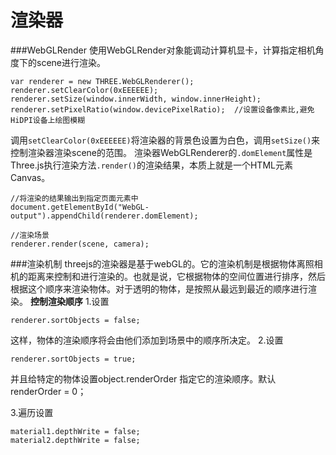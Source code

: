 渲染器
===

###WebGLRender
使用WebGLRender对象能调动计算机显卡，计算指定相机角度下的scene进行渲染。

    var renderer = new THREE.WebGLRenderer();
    renderer.setClearColor(0xEEEEEE);
    renderer.setSize(window.innerWidth, window.innerHeight);
    renderer.setPixelRatio(window.devicePixelRatio);  //设置设备像素比,避免HiDPI设备上绘图模糊

调用`setClearColor(0xEEEEEE)`将渲染器的背景色设置为白色，调用`setSize()`来控制渲染器渲染scene的范围。
渲染器WebGLRenderer的`.domElement`属性是Three.js执行渲染方法`.render()`的渲染结果，本质上就是一个HTML元素Canvas。

    //将渲染的结果输出到指定页面元素中
    document.getElementById("WebGL-output").appendChild(renderer.domElement); 

    //渲染场景
    renderer.render(scene, camera);

###渲染机制
threejs的渲染器是基于webGL的。它的渲染机制是根据物体离照相机的距离来控制和进行渲染的。也就是说，它根据物体的空间位置进行排序，然后根据这个顺序来渲染物体。对于透明的物体，是按照从最远到最近的顺序进行渲染。
**控制渲染顺序**
1.设置

    renderer.sortObjects = false;

这样，物体的渲染顺序将会由他们添加到场景中的顺序所决定。
2.设置

    renderer.sortObjects = true;

并且给特定的物体设置object.renderOrder 指定它的渲染顺序。默认renderOrder = 0；

3.遍历设置

    material1.depthWrite = false;
    material2.depthWrite = false;